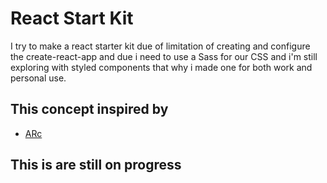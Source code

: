 # React Start Kit
I try to make a react starter kit due of limitation of creating and configure the create-react-app and due i need to use a Sass for our CSS and i'm still exploring with styled components that why i made one for both work and personal use.

## This concept inspired by
* [ARc](https://github.com/diegohaz/arc)

## This is are still on progress